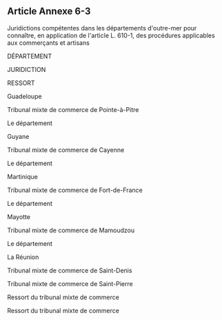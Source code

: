 Article Annexe 6-3
----
Juridictions compétentes dans les départements d'outre-mer pour connaître, en
application de l'article L. 610-1, des procédures applicables aux commerçants et
artisans


DÉPARTEMENT

JURIDICTION


RESSORT

Guadeloupe


Tribunal mixte de commerce de Pointe-à-Pitre

Le département


Guyane

Tribunal mixte de commerce de Cayenne


Le département

Martinique


Tribunal mixte de commerce de Fort-de-France

Le département


Mayotte

Tribunal mixte de commerce de Mamoudzou


Le département

La Réunion


Tribunal mixte de commerce de Saint-Denis

Tribunal mixte de commerce de Saint-Pierre


Ressort du tribunal mixte de commerce

Ressort du tribunal mixte de commerce
